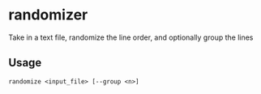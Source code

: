 # randomizer
Take in a text file, randomize the line order, and optionally group the lines

## Usage

`randomize <input_file> [--group <n>]`
